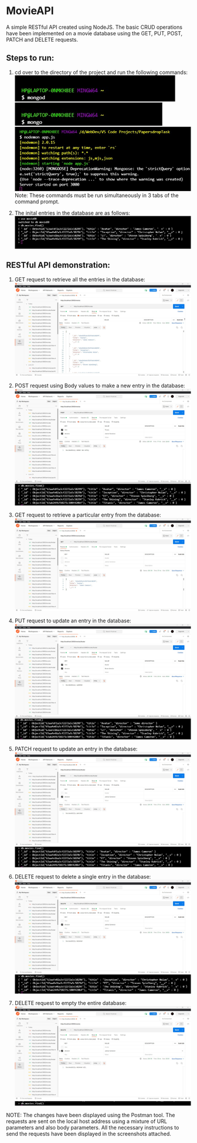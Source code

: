 # MovieAPI
A simple RESTful API created using NodeJS. The basic CRUD operations have been implemented on a movie database using the GET, PUT, POST, PATCH and DELETE requests.

## Steps to run:
1) cd over to the directory of the project and run the following commands:   
![](Images/1.jpg)   
![](Images/2.jpg)   
![](Images/3.jpg)   
Note: These commands must be run simultaneously in 3 tabs of the command prompt.   

2) The inital entries in the database are as follows:   
![](Images/4.jpg)   



## RESTful API demonstration:

1) GET request to retrieve all the entries in the database:
![](Images/5.jpg)   

2) POST request using Body values to make a new entry in the database:   
![](Images/6.jpg)   
![](Images/7.jpg)   

3) GET request to retrieve a particular entry from the database:   
![](Images/8.jpg)   

4) PUT request to update an entry in the database:   
![](Images/9.jpg)   
![](Images/10.jpg)   

5) PATCH request to update an entry in the database:   
![](Images/11.jpg)   
![](Images/12.jpg)   

6) DELETE request to delete a single entry in the database:
![](Images/13.jpg)   
![](Images/14.jpg)   

7) DELETE request to empty the entire database:   
![](Images/15.jpg)   
![](Images/16.jpg)   


NOTE: The changes have been displayed using the Postman tool. The requests are sent on the local host address using a mixture of URL parameters and also body parameters. All the necessary instructions to send the requests have been displayed in the screenshots attached.
